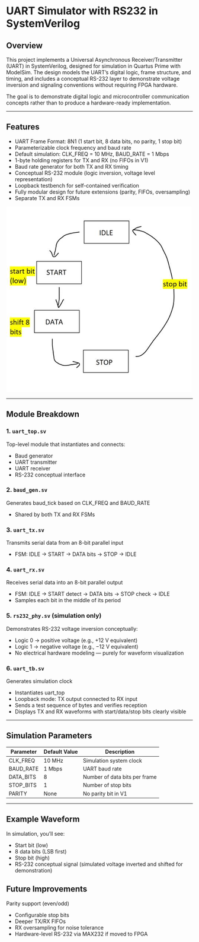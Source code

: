 # UART Simulator with RS232 in SystemVerilog

## Overview

This project implements a Universal Asynchronous Receiver/Transmitter (UART) in SystemVerilog, designed for simulation in Quartus Prime with ModelSim.
The design models the UART’s digital logic, frame structure, and timing, and includes a conceptual RS-232 layer to demonstrate voltage inversion and signaling conventions without requiring FPGA hardware.

The goal is to demonstrate digital logic and microcontroller communication concepts rather than to produce a hardware-ready implementation.

---

## Features

* UART Frame Format: 8N1 (1 start bit, 8 data bits, no parity, 1 stop bit)
* Parameterizable clock frequency and baud rate
* Default simulation: CLK_FREQ = 10 MHz, BAUD_RATE = 1 Mbps
* 1-byte holding registers for TX and RX (no FIFOs in V1)
* Baud rate generator for both TX and RX timing
* Conceptual RS-232 module (logic inversion, voltage level representation)
* Loopback testbench for self-contained verification
* Fully modular design for future extensions (parity, FIFOs, oversampling)
* Separate TX and RX FSMs

![](docs/txrxfsm.jpg)

---


## Module Breakdown

### 1. `uart_top.sv`
Top-level module that instantiates and connects:
* Baud generator
* UART transmitter
* UART receiver
* RS-232 conceptual interface

### 2. `baud_gen.sv`
Generates baud_tick based on CLK_FREQ and BAUD_RATE
* Shared by both TX and RX FSMs

### 3. `uart_tx.sv`
Transmits serial data from an 8-bit parallel input
* FSM: IDLE → START → DATA bits → STOP → IDLE

### 4. `uart_rx.sv`
Receives serial data into an 8-bit parallel output
* FSM: IDLE → START detect → DATA bits → STOP check → IDLE
* Samples each bit in the middle of its period

### 5. `rs232_phy.sv` (simulation only)
Demonstrates RS-232 voltage inversion conceptually:
* Logic 0 → positive voltage (e.g., +12 V equivalent)
* Logic 1 → negative voltage (e.g., −12 V equivalent)
* No electrical hardware modeling — purely for waveform visualization

### 6. `uart_tb.sv`
Generates simulation clock
* Instantiates uart_top
* Loopback mode: TX output connected to RX input
* Sends a test sequence of bytes and verifies reception
* Displays TX and RX waveforms with start/data/stop bits clearly visible

---

## Simulation Parameters
| Parameter	| Default Value	| Description                   |
| --------- | ------------- | ----------------------------- |
| CLK_FREQ	| 10 MHz	      | Simulation system clock       |
| BAUD_RATE	| 1 Mbps	      | UART baud rate                |
| DATA_BITS	| 8	            | Number of data bits per frame |
| STOP_BITS	| 1	            | Number of stop bits           |
| PARITY	  | None	        | No parity bit in V1           |

---

## Example Waveform

In simulation, you’ll see:
* Start bit (low)
* 8 data bits (LSB first)
* Stop bit (high)
* RS-232 conceptual signal (simulated voltage inverted and shifted for demonstration)

## Future Improvements

Parity support (even/odd)
* Configurable stop bits
* Deeper TX/RX FIFOs
* RX oversampling for noise tolerance
* Hardware-level RS-232 via MAX232 if moved to FPGA
